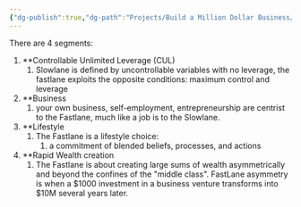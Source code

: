 ```yaml
---
{"dg-publish":true,"dg-path":"Projects/Build a Million Dollar Business/Millionaire FastLane/The FastLane.md","permalink":"/projects/build-a-million-dollar-business/millionaire-fast-lane/the-fast-lane/","noteIcon":"","updated":"2024-09-09T16:21:29.339-07:00"}
---
```


There are 4 segments:

1. **Controllable Unlimited Leverage (CUL)
	1. Slowlane is defined by uncontrollable variables with no leverage, the fastlane exploits the opposite conditions: maximum control and leverage
2. **Business
	1. your own business, self-employment, entrepreneurship are centrist to the Fastlane, much like a job is to the Slowlane.
3. **Lifestyle
	1. The Fastlane is a lifestyle choice:
		1. a commitment of blended beliefs, processes, and actions
4. **Rapid Wealth creation
	1. The Fastlane is about creating large sums of wealth asymmetrically and beyond the confines of the "middle class". FastLane asymmetry is when a $1000 investment in a business venture transforms into $10M several years later.